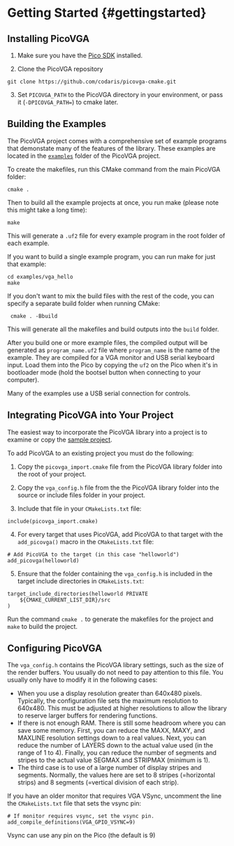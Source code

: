 # Getting Started {#gettingstarted}

## Installing PicoVGA

1. Make sure you have the [Pico SDK](https://github.com/raspberrypi/pico-sdk) installed.

2. Clone the PicoVGA repository  
~~~
git clone https://github.com/codaris/picovga-cmake.git
~~~

3. Set `PICOVGA_PATH` to the PicoVGA directory in your environment, or pass it (`-DPICOVGA_PATH=`) to cmake later.

## Building the Examples

The PicoVGA project comes with a comprehensive set of example programs that demonstate many of the features of the library.  These examples are located in the [`examples`](https://github.com/codaris/picovga-cmake/tree/main/examples) folder of the PicoVGA project.

To create the makefiles, run this CMake command from the main PicoVGA folder:

~~~
cmake .
~~~

Then to build all the example projects at once, you run make (please note this might take a long time):

~~~
make
~~~

This will generate a `.uf2` file for every example program in the root folder of each example.  

If you want to build a single example program, you can run make for just that example:

~~~
cd examples/vga_hello
make
~~~

If you don't want to mix the build files with the rest of the code, you can specify a separate build folder when running CMake:

```
 cmake . -Bbuild
```

This will generate all the makefiles and build outputs into the `build` folder.

After you build one or more example files, the compiled output will be generated as `program_name.uf2` file where `program_name` is the name of the example.  They are compiled for a VGA monitor and USB serial keyboard input.  Load them into the Pico by copying the `uf2` on the Pico when it's in bootloader mode (hold the bootsel button when connecting to your computer).

Many of the examples use a USB serial connection for controls.

## Integrating PicoVGA into Your Project

The easiest way to incorporate the PicoVGA library into a project is to examine or copy the [sample project](https://github.com/codaris/picovga-helloworld).

To add PicoVGA to an existing project you must do the following:

1. Copy the `picovga_import.cmake` file from the PicoVGA library folder into the root of your project.

2. Copy the `vga_config.h` file from the the PicoVGA library folder into the source or include files folder in your project.

3. Include that file in your `CMakeLists.txt` file:  
~~~
include(picovga_import.cmake)  
~~~

4. For every target that uses PicoVGA, add PicoVGA to that target with the `add_picovga()` macro in the `CMakeLists.txt` file:  
~~~
# Add PicoVGA to the target (in this case "helloworld")
add_picovga(helloworld)
~~~

5. Ensure that the folder containing the `vga_config.h` is included in the target include directories in `CMakeLists.txt`:  
~~~
target_include_directories(helloworld PRIVATE
    ${CMAKE_CURRENT_LIST_DIR}/src
)
~~~ 

Run the command `cmake .` to generate the makefiles for the project and `make` to build the project.

## Configuring PicoVGA

The `vga_config.h` contains the PicoVGA library settings, such as the size of the render buffers. You usually do not need to pay attention to this file. You usually only have to modify it in the following cases:

* When you use a display resolution greater than 640x480 pixels. Typically, the configuration file sets the maximum resolution to 640x480. This must be adjusted at higher resolutions to allow the library to reserve larger buffers for rendering functions.
* If there is not enough RAM. There is still some headroom where you can save some memory. First, you can reduce the MAXX, MAXY, and MAXLINE resolution settings down to a real values. Next, you can reduce the number of LAYERS down to the actual value used (in the range of 1 to 4). Finally, you can reduce the number of segments and stripes to the actual value SEGMAX and STRIPMAX (minimum is 1).
*  The third case is to use of a large number of display stripes and segments. Normally, the values here are set to 8 stripes (=horizontal strips) and 8 segments (=vertical division of each strip).

If you have an older monitor that requires VGA VSync, uncomment the line the `CMakeLists.txt` file that sets the vsync pin:

~~~
# If monitor requires vsync, set the vsync pin.
add_compile_definitions(VGA_GPIO_VSYNC=9)
~~~

Vsync can use any pin on the Pico (the default is 9)

